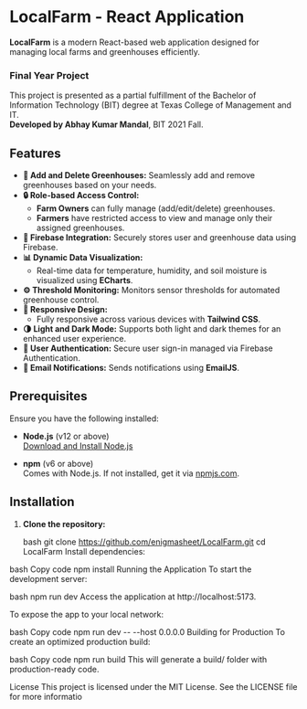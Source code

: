 # LocalFarm - React Application

**LocalFarm** is a modern React-based web application designed for managing local farms and greenhouses efficiently.

### Final Year Project
This project is presented as a partial fulfillment of the Bachelor of Information Technology (BIT) degree at Texas College of Management and IT.  
**Developed by Abhay Kumar Mandal**, BIT 2021 Fall.

## Features

- **🌱 Add and Delete Greenhouses:** Seamlessly add and remove greenhouses based on your needs.
- **🔒 Role-based Access Control:** 
  - **Farm Owners** can fully manage (add/edit/delete) greenhouses.
  - **Farmers** have restricted access to view and manage only their assigned greenhouses.
- **🔗 Firebase Integration:** Securely stores user and greenhouse data using Firebase.
- **📊 Dynamic Data Visualization:** 
  - Real-time data for temperature, humidity, and soil moisture is visualized using **ECharts**.
- **⚙️ Threshold Monitoring:** Monitors sensor thresholds for automated greenhouse control.
- **📱 Responsive Design:** 
  - Fully responsive across various devices with **Tailwind CSS**.
- **🌗 Light and Dark Mode:** Supports both light and dark themes for an enhanced user experience.
- **🔑 User Authentication:** Secure user sign-in managed via Firebase Authentication.
- **📧 Email Notifications:** Sends notifications using **EmailJS**.

## Prerequisites

Ensure you have the following installed:

- **Node.js** (v12 or above)  
  [Download and Install Node.js](https://nodejs.org/)

- **npm** (v6 or above)  
  Comes with Node.js. If not installed, get it via [npmjs.com](https://www.npmjs.com/get-npm).

## Installation

1. **Clone the repository:**

   bash
   git clone https://github.com/enigmasheet/LocalFarm.git
   cd LocalFarm
Install dependencies:

bash
Copy code
npm install
Running the Application
To start the development server:

bash
npm run dev
Access the application at http://localhost:5173.

To expose the app to your local network:

bash
Copy code
npm run dev -- --host 0.0.0.0
Building for Production
To create an optimized production build:

bash
Copy code
npm run build
This will generate a build/ folder with production-ready code.

License
This project is licensed under the MIT License. See the LICENSE file for more informatio
